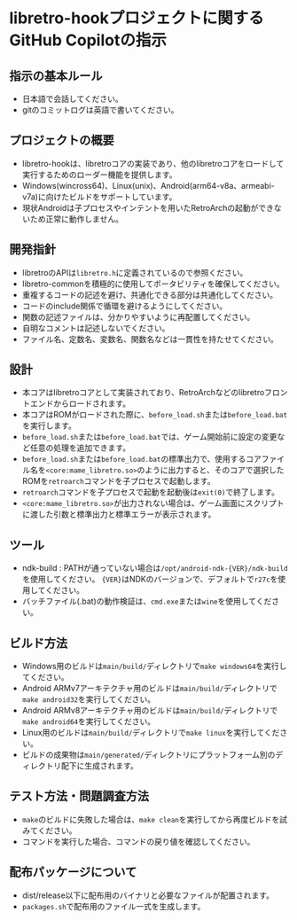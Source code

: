 # libretro-hookプロジェクトに関するGitHub Copilotの指示

## 指示の基本ルール

- 日本語で会話してください。
- gitのコミットログは英語で書いてください。

## プロジェクトの概要

- libretro-hookは、libretroコアの実装であり、他のlibretroコアをロードして実行するためのローダー機能を提供します。
- Windows(wincross64)、Linux(unix)、Android(arm64-v8a、armeabi-v7a)に向けたビルドをサポートしています。
- 現状Androidは子プロセスやインテントを用いたRetroArchの起動ができないため正常に動作しません。

## 開発指針

- libretroのAPIは`libretro.h`に定義されているので参照ください。
- libretro-commonを積極的に使用してポータビリティを確保してください。
- 重複するコードの記述を避け、共通化できる部分は共通化してください。
- コードのinclude関係で循環を避けるようにしてください。
- 関数の記述ファイルは、分かりやすいように再配置してください。
- 自明なコメントは記述しないでください。
- ファイル名、定数名、変数名、関数名などは一貫性を持たせてください。

## 設計

- 本コアはlibretroコアとして実装されており、RetroArchなどのlibretroフロントエンドからロードされます。
- 本コアはROMがロードされた際に、`before_load.sh`または`before_load.bat`を実行します。
- `before_load.sh`または`before_load.bat`では、ゲーム開始前に設定の変更など任意の処理を追加できます。
- `before_load.sh`または`before_load.bat`の標準出力で、使用するコアファイル名を`<core:mame_libretro.so>`のように出力すると、そのコアで選択したROMを`retroarch`コマンドを子プロセスで起動します。
- `retroarch`コマンドを子プロセスで起動を起動後は`exit(0)`で終了します。
- `<core:mame_libretro.so>`が出力されない場合は、ゲーム画面にスクリプトに渡した引数と標準出力と標準エラーが表示されます。

## ツール

- ndk-build : PATHが通っていない場合は`/opt/android-ndk-{VER}/ndk-build`を使用してください。
  `{VER}`はNDKのバージョンで、デフォルトで`r27c`を使用してください。
- バッチファイル(.bat)の動作検証は、`cmd.exe`または`wine`を使用してください。

## ビルド方法

- Windows用のビルドは`main/build/`ディレクトリで`make windows64`を実行してください。
- Android ARMv7アーキテクチャ用のビルドは`main/build/`ディレクトリで`make android32`を実行してください。
- Android ARMv8アーキテクチャ用のビルドは`main/build/`ディレクトリで`make android64`を実行してください。
- Linux用のビルドは`main/build/`ディレクトリで`make linux`を実行してください。
- ビルドの成果物は`main/generated/`ディレクトリにプラットフォーム別のディレクトリ配下に生成されます。

## テスト方法・問題調査方法

- `make`のビルドに失敗した場合は、`make clean`を実行してから再度ビルドを試みてください。
- コマンドを実行した場合、コマンドの戻り値を確認してください。

## 配布パッケージについて

- dist/release以下に配布用のバイナリと必要なファイルが配置されます。
- `packages.sh`で配布用のファイル一式を生成します。
